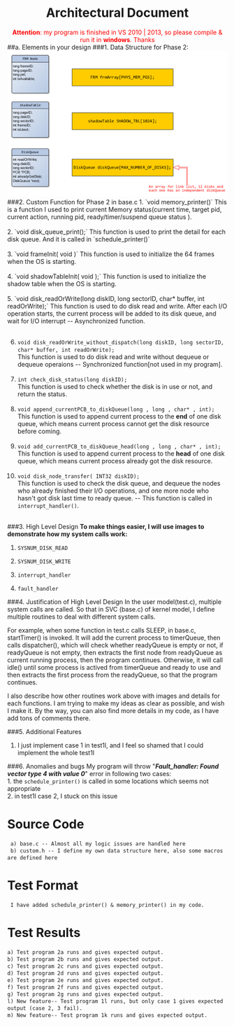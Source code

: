 <h1 style="text-align:center;">Architectural Document </h1>
<section style="text-align:center; color:red"><b>Attention</b>: my program is finished in VS 2010 | 2013, so please compile & run it in <b>windows</b>. Thanks</section>
##a. Elements in your design
###1. Data Structure for Phase 2:   
<section style="text-align:center;">
<img src="images/dataStructure.png" style="width:600px; margin:0 auto;" alt="Data Structure" />
</section>
###2. Custom Function for Phase 2 in base.c 
1. `void memory_printer()`   
This is a function I used to print current Memory status(current time, target pid, current action, running pid, ready/timer/suspend queue status ).   <br/><br/>
2. `void disk_queue_print();`      
This function is used to print the detail for each disk queue. And it is called in `schedule_printer()`<br/><br/>
3. `void frameInit( void )`      
This function is used to initialize the 64 frames when the OS is starting. <br/><br/>    
4. `void shadowTableInit( void );`      
This function is used to initialize the shadow table when the OS is starting. <br/><br/> 
5. `void disk_readOrWrite(long diskID, long sectorID, char* buffer, int readOrWrite);`   
This function is used to do disk read and write. After each I/O operation starts, the current process will be added to its disk queue, and wait for I/O interrupt -- Asynchronized function.<br/><br/> 

6. `void disk_readOrWrite_without_dispatch(long diskID, long sectorID, char* buffer, int readOrWrite);`    
This function is used to do disk read and write without dequeue or dequeue operaions -- Synchronized function[not used in my program].<br/><br/>
7. `int check_disk_status(long diskID);`  
This function is used to check whether the disk is in use or not, and return the status.<br/><br/>
8. `void append_currentPCB_to_diskQueue(long , long , char* , int);`    
This function is used to append current process to the **end** of one disk queue, which means current process cannot get the disk resource before coming.<br/><br/>
9. `void add_currentPCB_to_diskQueue_head(long , long , char* , int);`     
This function is used to append current process to the **head** of one disk queue, which means current process already got the disk resource.<br/><br/>
10. `void disk_node_transfer( INT32 diskID);`    
This function is used to check the disk queue, and dequeue the nodes who already finished their I/O operations, and one more node who hasn't got disk last time to ready queue. -- This function is called in `interrupt_handler()`.<br/><br/>

###3. High Level Design
**To make things easier, I will use images to demonstrate how my system calls work:**    

1. `SYSNUM_DISK_READ`    

2. `SYSNUM_DISK_WRITE`  

3. `interrupt_handler`    

4. `fault_handler`    
 

###4. Justification of High Level Design
In the user model(test.c), multiple system calls are called. So that in SVC (base.c) of kernel model, I define multiple routines to deal with different system calls.   

For example, when some function in test.c calls SLEEP, in base.c, startTimer() is invoked. It will add the current process to timerQueue, then calls dispatcher(), which will check whether readyQueue is empty or not, if readyQueue is not empty, then extracts the first node from readyQueue as current running process, then the program continues. Otherwise, it will call idle() until some process is actived from timerQueue and ready to use and then extracts the first process from the readyQueue, so that the program continues.

I also describe how other routines work above with images and details for each functions. I am trying to make my ideas as clear as possible, and wish I make it. By the way, you can also find more details in my code, as I have add tons of comments there.   

###5. Additional Features
1. I just implement case 1 in test1l, and I feel so shamed that I could implement the whole test1l

###6. Anomalies and bugs
My program will throw "***Fault_handler: Found vector type 4 with value 0***" error in following two cases:    
	1. the `schedule_printer()` is called in some locations which seems not appropriate  
	2. in test1l case 2, I stuck on this issue

Source Code
========

     a) base.c -- Almost all my logic issues are handled here
     b) custom.h -- I define my own data structure here, also some macros are defined here

Test Format
=======
     I have added schedule_printer() & memory_printer() in my code.

Test Results
======
	a) Test program 2a runs and gives expected output.
	b) Test program 2b runs and gives expected output.
    c) Test program 2c runs and gives expected output.
    d) Test program 2d runs and gives expected output.
    e) Test program 2e runs and gives expected output.
    f) Test program 2f runs and gives expected output.
	g) Test program 2g runs and gives expected output.
    l) New feature-- Test program 1l runs, but only case 1 gives expected output (case 2, 3 fail).
	m) New feature-- Test program 1k runs and gives expected output.

